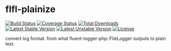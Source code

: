 flfl-plainize
=============
[![Build Status](https://travis-ci.org/calpo/flfl-plainize.svg?branch=master)](https://travis-ci.org/calpo/flfl-plainize)
[![Coverage Status](https://coveralls.io/repos/calpo/flfl-plainize/badge.png?branch=master)](https://coveralls.io/r/calpo/flfl-plainize?branch=master)
[![Total Downloads](https://poser.pugx.org/calpo/flfl-plainize/downloads.png)](https://packagist.org/packages/calpo/flfl-plainize)
[![Latest Stable Version](https://poser.pugx.org/calpo/flfl-plainize/v/stable.png)](https://packagist.org/packages/calpo/flfl-plainize)
[![Latest Unstable Version](https://poser.pugx.org/calpo/flfl-plainize/v/unstable.png)](https://packagist.org/packages/calpo/flfl-plainize)
[![License](https://poser.pugx.org/calpo/flfl-plainize/license.png)](https://packagist.org/packages/calpo/flfl-plainize)

convert log format. from what fluent-logger-php::FileLogger outputs to plain text.
